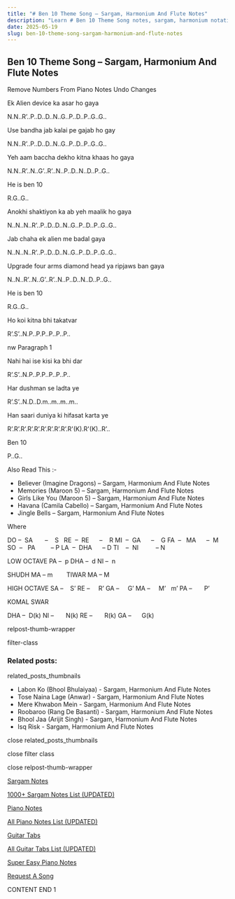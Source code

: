 ```yaml
---
title: "# Ben 10 Theme Song – Sargam, Harmonium And Flute Notes"
description: "Learn # Ben 10 Theme Song notes, sargam, harmonium notations and flute notes. Easy step-by-step tutorial for beginners."
date: 2025-05-19
slug: ben-10-theme-song-sargam-harmonium-and-flute-notes
---
```


## Ben 10 Theme Song – Sargam, Harmonium And Flute Notes

Remove Numbers From Piano Notes
Undo Changes

Ek Alien device ka asar ho gaya

N.N..R’..P..D..D..N..G..P..D..P..G..G..

Use bandha jab kalai pe gajab ho gay

N.N..R’..P..D..D..N..G..P..D..P..G..G..

Yeh aam baccha dekho kitna khaas ho gaya

N.N..R’..N..G’..R’..N..P..D..N..D..P..G..

He is ben 10

R.G..G..

Anokhi shaktiyon ka ab yeh maalik ho gaya

N..N..N..R’..P..D..D..N..G..P..D..P..G..G..

Jab chaha ek alien me badal gaya

N..N..N..R’..P..D..D..N..G..P..D..P..G..G..

Upgrade four arms diamond head ya ripjaws ban gaya

N..N..R’..N..G’..R’..N..P..D..N..D..P..G..

He is ben 10

R.G..G..

Ho koi kitna bhi takatvar

R’.S’..N.P..P.P..P..P..P..

nw Paragraph 1

Nahi hai ise kisi ka bhi dar

R’.S’..N.P..P.P..P..P..P..

Har dushman se ladta ye

R’.S’..N.D..D.m..m..m..m..

Han saari duniya ki hifasat karta ye

R’.R’.R’.R’.R’.R’.R’.R’.R’.R'(K).R'(K)..R’..

Ben 10

P..G..

Also Read This :-

* Believer (Imagine Dragons) – Sargam, Harmonium And Flute Notes
* Memories (Maroon 5) – Sargam, Harmonium And Flute Notes
* Girls Like You (Maroon 5) – Sargam, Harmonium And Flute Notes
* Havana (Camila Cabello) – Sargam, Harmonium And Flute Notes
* Jingle Bells – Sargam, Harmonium And Flute Notes

Where

DO –  SA       –    S  
RE  –  RE      –    R
MI  –  GA      –    G
FA  –   MA      –  M
SO  –   PA         – P
LA  –  DHA      – D
TI    –  NI          – N

LOW OCTAVE
PA –  p
DHA –  d
NI –  n

SHUDH MA – m        TIWAR MA – M

HIGH OCTAVE
SA –    S’
RE –     R’
GA –     G’
MA –     M’   m’
PA –       P’

KOMAL SWAR

DHA –  D(k)
NI –       N(k)
RE –       R(k)
GA –      G(k)

relpost-thumb-wrapper

filter-class

### Related posts:

related_posts_thumbnails

* Labon Ko (Bhool Bhulaiyaa) - Sargam, Harmonium And Flute Notes
* Tose Naina Lage (Anwar) - Sargam, Harmonium And Flute Notes
* Mere Khwabon Mein - Sargam, Harmonium And Flute Notes
* Roobaroo (Rang De Basanti) - Sargam, Harmonium And Flute Notes
* Bhool Jaa (Arijit Singh) - Sargam, Harmonium And Flute Notes
* Isq Risk - Sargam, Harmonium And Flute Notes

close related_posts_thumbnails

close filter class

close relpost-thumb-wrapper

[Sargam Notes](/sargam-notes.html)

[1000+ Sargam Notes List (UPDATED)](/all-songs-list-sargam-notes.html)

[Piano Notes](/piano-notes.html)

[All Piano Notes List (UPDATED)](/all-songs-list-piano-notes.html)

[Guitar Tabs](/guitar-tabs.html)

[All Guitar Tabs List (UPDATED)](/all-songs-list-guitar-tabs.html)

[Super Easy Piano Notes](https://studywall.in/)

[Request A Song](/request-a-song.html)

CONTENT END 1

